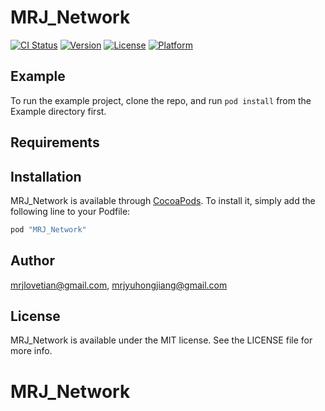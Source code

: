 # MRJ_Network

[![CI Status](http://img.shields.io/travis/mrjlovetian@gmail.com/MRJ_Network.svg?style=flat)](https://travis-ci.org/mrjlovetian@gmail.com/MRJ_Network)
[![Version](https://img.shields.io/cocoapods/v/MRJ_Network.svg?style=flat)](http://cocoapods.org/pods/MRJ_Network)
[![License](https://img.shields.io/cocoapods/l/MRJ_Network.svg?style=flat)](http://cocoapods.org/pods/MRJ_Network)
[![Platform](https://img.shields.io/cocoapods/p/MRJ_Network.svg?style=flat)](http://cocoapods.org/pods/MRJ_Network)

## Example

To run the example project, clone the repo, and run `pod install` from the Example directory first.

## Requirements

## Installation

MRJ_Network is available through [CocoaPods](http://cocoapods.org). To install
it, simply add the following line to your Podfile:

```ruby
pod "MRJ_Network"
```

## Author

mrjlovetian@gmail.com, mrjyuhongjiang@gmail.com

## License

MRJ_Network is available under the MIT license. See the LICENSE file for more info.
# MRJ_Network
